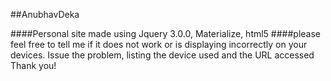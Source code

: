 ##AnubhavDeka

####Personal site made using Jquery 3.0.0, Materialize, html5
####please feel free to tell me if it does not work or is displaying incorrectly on your devices. Issue the problem, listing the device used and the URL accessed Thank you!


